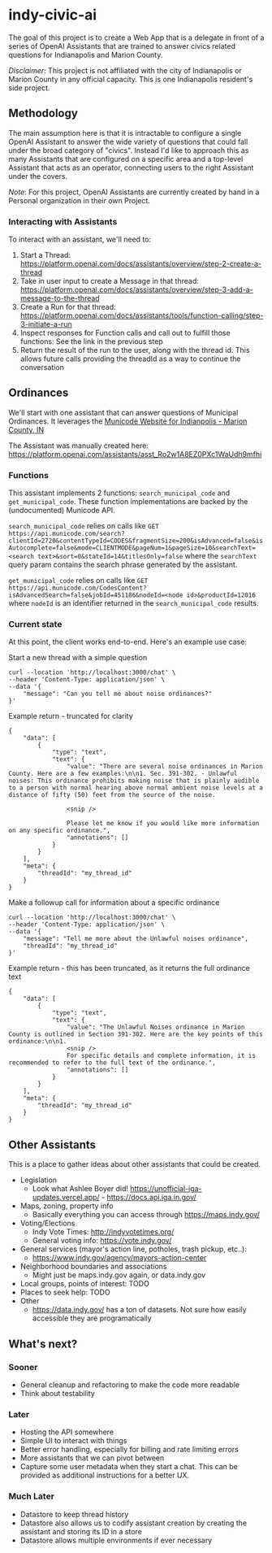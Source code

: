 # indy-civic-ai

The goal of this project is to create a Web App that is a delegate in front of a series of OpenAI Assistants that are trained to answer civics related questions for Indianapolis and Marion County. 

_Disclaimer_: This project is not affiliated with the city of Indianapolis or Marion County in any official capacity. This is one Indianapolis resident's side project.

## Methodology

The main assumption here is that it is intractable to configure a single OpenAI Assistant to answer the wide variety of questions that could fall under the broad category of "civics". Instead I'd like to approach this as many Assistants that are configured on a specific area and a top-level Assistant that acts as an operator, connecting users to the right Assistant under the covers.

_Note_: For this project, OpenAI Assistants are currently created by hand in a Personal organization in their own Project.

### Interacting with Assistants
To interact with an assistant, we'll need to:

1. Start a Thread: https://platform.openai.com/docs/assistants/overview/step-2-create-a-thread
1. Take in user input to create a Message in that thread: https://platform.openai.com/docs/assistants/overview/step-3-add-a-message-to-the-thread
1. Create a Run for that thread: https://platform.openai.com/docs/assistants/tools/function-calling/step-3-initiate-a-run
1. Inspect responses for Function calls and call out to fulfill those functions: See the link in the previous step
1. Return the result of the run to the user, along with the thread id. This allows future calls providing the threadId as a way to continue the conversation


## Ordinances

We'll start with one assistant that can answer questions of Municipal Ordinances. It leverages the [Municode Website for Indianpolis - Marion County, IN](https://library.municode.com/in/indianapolis_-_marion_county/codes/code_of_ordinances)

The Assistant was manually created here: https://platform.openai.com/assistants/asst_Ro2w1A8EZ0PXc1WaUdh9mfhi

### Functions

This assistant implements 2 functions: `search_municipal_code` and `get_municipal_code`. These function implementations are backed by the (undocumented) Municode API. 

`search_municipal_code` relies on calls like `GET https://api.municode.com/search?clientId=2720&contentTypeId=CODES&fragmentSize=200&isAdvanced=false&isAutocomplete=false&mode=CLIENTMODE&pageNum=1&pageSize=10&searchText=<search text>&sort=0&stateId=14&titlesOnly=false` where the `searchText` query param contains the search phrase generated by the assistant.

`get_municipal_code` relies on calls like `GET https://api.municode.com/CodesContent?isAdvancedSearch=false&jobId=451186&nodeId=<node id>&productId=12016` where `nodeId` is an identifier returned in the `search_municipal_code` results.

### Current state
At this point, the client works end-to-end. Here's an example use case:

Start a new thread with a simple question
```
curl --location 'http://localhost:3000/chat' \
--header 'Content-Type: application/json' \
--data '{
    "message": "Can you tell me about noise ordinances?"
}'
```

Example return - truncated for clarity
```
{
    "data": [
        {
            "type": "text",
            "text": {
                "value": "There are several noise ordinances in Marion County. Here are a few examples:\n\n1. Sec. 391-302. - Unlawful noises: This ordinance prohibits making noise that is plainly audible to a person with normal hearing above normal ambient noise levels at a distance of fifty (50) feet from the source of the noise.

                <snip />

                Please let me know if you would like more information on any specific ordinance.",
                "annotations": []
            }
        }
    ],
    "meta": {
        "threadId": "my_thread_id"
    }
}
```

Make a followup call for information about a specific ordinance
```
curl --location 'http://localhost:3000/chat' \
--header 'Content-Type: application/json' \
--data '{
    "message": "Tell me more about the Unlawful noises ordinance",
    "threadId": "my_thread_id"
}'
```

Example return - this has been truncated, as it returns the full ordinance text
```
{
    "data": [
        {
            "type": "text",
            "text": {
                "value": "The Unlawful Noises ordinance in Marion County is outlined in Section 391-302. Here are the key points of this ordinance:\n\n1. 
                <snip />
                For specific details and complete information, it is recommended to refer to the full text of the ordinance.",
                "annotations": []
            }
        }
    ],
    "meta": {
        "threadId": "my_thread_id"
    }
}
```

## Other Assistants
This is a place to gather ideas about other assistants that could be created.
* Legislation
  * Look what Ashlee Boyer did! https://unofficial-iga-updates.vercel.app/ - https://docs.api.iga.in.gov/
* Maps, zoning, property info
  * Basically everything you can access through https://maps.indy.gov/
* Voting/Elections
  * Indy Vote Times: http://indyvotetimes.org/
  * General voting info: https://vote.indy.gov/
* General services (mayor's action line, potholes, trash pickup, etc..):
  * https://www.indy.gov/agency/mayors-action-center
* Neighborhood boundaries and associations
  * Might just be maps.indy.gov again, or data.indy.gov
* Local groups, points of interest: TODO
* Places to seek help: TODO
* Other
  * https://data.indy.gov/ has a ton of datasets. Not sure how easily accessible they are programatically

## What's next?

### Sooner
* General cleanup and refactoring to make the code more readable
* Think about testability


### Later
* Hosting the API somewhere
* Simple UI to interact with things
* Better error handling, especially for billing and rate limiting errors
* More assistants that we can pivot between
* Capture some user metadata when they start a chat. This can be provided as additional instructions for a better UX.

### Much Later
* Datastore to keep thread history
* Datastore also allows us to codify assistant creation by creating the assistant and storing its ID in a store
* Datastore allows multiple environments if ever necessary

